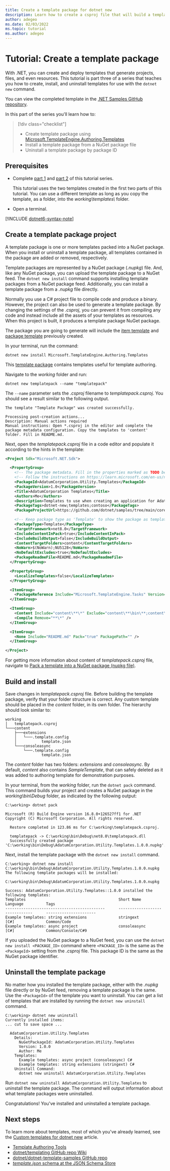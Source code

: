 ```yaml
---
title: Create a template package for dotnet new
description: Learn how to create a csproj file that will build a template package for the dotnet new command.
author: adegeo
ms.date: 02/03/2022
ms.topic: tutorial
ms.author: adegeo
---
```


# Tutorial: Create a template package

With .NET, you can create and deploy templates that generate projects, files, and even resources. This tutorial is part three of a series that teaches you how to create, install, and uninstall templates for use with the `dotnet new` command.

You can view the completed template in the [.NET Samples GitHub repository](https://github.com/dotnet/samples/tree/main/core/tutorials/cli-templates-create-item-template).

In this part of the series you'll learn how to:

> [!div class="checklist"]
>
> * Create template package using  [Microsoft.TemplateEngine.Authoring.Templates](https://www.nuget.org/packages/Microsoft.TemplateEngine.Authoring.Templates)
> * Install a template package from a NuGet package file
> * Uninstall a template package by package ID

## Prerequisites

* Complete [part 1](cli-templates-create-item-template.md) and [part 2](cli-templates-create-project-template.md) of this tutorial series.

  This tutorial uses the two templates created in the first two parts of this tutorial. You can use a different template as long as you copy the template, as a folder, into the _working\templates\\_ folder.

* Open a terminal.

[!INCLUDE [dotnet6-syntax-note](includes/dotnet6-syntax-note.md)]

## Create a template package project

A template package is one or more templates packed into a NuGet package. When you install or uninstall a template package, all templates contained in the package are added or removed, respectively.

Template packages are represented by a NuGet package (_.nupkg_) file. And, like any NuGet package, you can upload the template package to a NuGet feed. The `dotnet new install` command supports installing template packages from a NuGet package feed. Additionally, you can install a template package from a _.nupkg_ file directly.

Normally you use a C# project file to compile code and produce a binary. However, the project can also be used to generate a template package. By changing the settings of the _.csproj_, you can prevent it from compiling any code and instead include all the assets of your templates as resources. When this project is built, it produces a template package NuGet package.

The package you are going to generate will include the [item template](cli-templates-create-item-template.md) and [package template](cli-templates-create-project-template.md) previously created.

In your terminal, run the command:

```dotnetcli
dotnet new install Microsoft.TemplateEngine.Authoring.Templates
```

This [template package](https://github.com/dotnet/templating/tree/main/template_feed/Microsoft.TemplateEngine.Authoring.Templates) contains templates useful for template authoring.

Navigate to the _working_ folder and run:

```dotnetcli
dotnet new templatepack --name "templatepack"
```

The `--name` parameter sets the _.csproj_ filename to _templatepack.csproj_. You should see a result similar to the following output.

```console
The template "Template Package" was created successfully.

Processing post-creation actions...
Description: Manual actions required
Manual instructions: Open *.csproj in the editor and complete the package metadata configuration. Copy the templates to 'content' folder. Fill in README.md.
```

Next, open the _templatepack.csproj_ file in a code editor and populate it according to the hints in the template:

```xml
<Project Sdk="Microsoft.NET.Sdk">

  <PropertyGroup>
    <!-- The package metadata. Fill in the properties marked as TODO below -->
    <!-- Follow the instructions on https://learn.microsoft.com/en-us/nuget/create-packages/package-authoring-best-practices -->
    <PackageId>AdatumCorporation.Utility.Templates</PackageId>
    <PackageVersion>1.0</PackageVersion>
    <Title>AdatumCorporation Templates</Title>
    <Authors>Me</Authors>
    <Description>Templates to use when creating an application for Adatum Corporation.</Description>
    <PackageTags>dotnet-new;templates;contoso</PackageTags>
    <PackageProjectUrl>https://github.com/dotnet/samples/tree/main/core/tutorials/cli-templates-create-item-template</PackageProjectUrl>

    <!-- Keep package type as 'Template' to show the package as template package on nuget.org and make you template available in dotnet new search.-->
    <PackageType>Template</PackageType>
    <TargetFramework>net8.0</TargetFramework>
    <IncludeContentInPack>true</IncludeContentInPack>
    <IncludeBuildOutput>false</IncludeBuildOutput>
    <ContentTargetFolders>content</ContentTargetFolders>
    <NoWarn>$(NoWarn);NU5128</NoWarn>
    <NoDefaultExcludes>true</NoDefaultExcludes>
    <PackageReadmeFile>README.md</PackageReadmeFile>
  </PropertyGroup>

  <PropertyGroup>
    <LocalizeTemplates>false</LocalizeTemplates>
  </PropertyGroup>

  <ItemGroup>
    <PackageReference Include="Microsoft.TemplateEngine.Tasks" Version="*" PrivateAssets="all" IsImplicitlyDefined="true"/>
  </ItemGroup>

  <ItemGroup>
    <Content Include="content\**\*" Exclude="content\**\bin\**;content\**\obj\**" />
    <Compile Remove="**\*" />
  </ItemGroup>

  <ItemGroup>
    <None Include="README.md" Pack="true" PackagePath="" />
  </ItemGroup>

</Project>
```

For getting more information about content of _templatepack.csproj_ file, navigate to [Pack a template into a NuGet package (nupkg file)](https://learn.microsoft.com/en-us/dotnet/core/tools/custom-templates#pack-a-template-into-a-nuget-package-nupkg-file).

## Build and install

Save changes in _templatepack.csproj_ file. Before building the template package, verify that your folder structure is correct. Any custom template should be placed in the _content_ folder, in its own folder. The hierarchy should look similar to:

```console
working
│   templatepack.csproj
└───content
    ├───extensions
    │   └───.template.config
    │           template.json
    └───consoleasync
        └───.template.config
                template.json
```

The _content_ folder has two folders: _extensions_ and _consoleasync_. By default, _content_ also contains _SampleTemplate_, that can safely deleted as it was added to authoring template for demonstration purposes.

In your terminal, from the _working_ folder, run the `dotnet pack` command. This command builds your project and creates a NuGet package in the _working\bin\Debug_ folder, as indicated by the following output:

```console
C:\working> dotnet pack

Microsoft (R) Build Engine version 16.8.0+126527ff1 for .NET
Copyright (C) Microsoft Corporation. All rights reserved.

  Restore completed in 123.86 ms for C:\working\templatepack.csproj.

  templatepack -> C:\working\bin\Debug\net8.0\templatepack.dll
  Successfully created package 'C:\working\bin\Debug\AdatumCorporation.Utility.Templates.1.0.0.nupkg'.
```

Next, install the template package with the `dotnet new install` command.

```console
C:\working> dotnet new install C:\working\bin\Debug\AdatumCorporation.Utility.Templates.1.0.0.nupkg
The following template packages will be installed:
   C:\working\bin\Debug\AdatumCorporation.Utility.Templates.1.0.0.nupkg

Success: AdatumCorporation.Utility.Templates::1.0.0 installed the following templates:
Templates                                         Short Name               Language          Tags
--------------------------------------------      -------------------      ------------      ----------------------
Example templates: string extensions              stringext                [C#]              Common/Code
Example templates: async project                  consoleasync             [C#]              Common/Console/C#9
```

If you uploaded the NuGet package to a NuGet feed, you can use the `dotnet new install <PACKAGE_ID>` command where `<PACKAGE_ID>` is the same as the `<PackageId>` setting from the _.csproj_ file. This package ID is the same as the NuGet package identifier.

## Uninstall the template package

No matter how you installed the template package, either with the _.nupkg_ file directly or by NuGet feed, removing a template package is the same. Use the `<PackageId>` of the template you want to uninstall. You can get a list of templates that are installed by running the `dotnet new uninstall` command.

```dotnetcli
C:\working> dotnet new uninstall
Currently installed items:
... cut to save space ...

  AdatumCorporation.Utility.Templates
    Details:
      NuGetPackageId: AdatumCorporation.Utility.Templates
      Version: 1.0.0
      Author: Me
    Templates:
      Example templates: async project (consoleasync) C#
      Example templates: string extensions (stringext) C#
    Uninstall Command:
      dotnet new uninstall AdatumCorporation.Utility.Templates
```

Run `dotnet new uninstall AdatumCorporation.Utility.Templates` to uninstall the template package. The command will output information about what template packages were uninstalled.

Congratulations! You've installed and uninstalled a template package.

## Next steps

To learn more about templates, most of which you've already learned, see the [Custom templates for dotnet new](../tools/custom-templates.md) article.

* [Template Authoring Tools](https://github.com/dotnet/templating/tree/main/tools)
* [dotnet/templating GitHub repo Wiki](https://github.com/dotnet/templating/wiki)
* [dotnet/dotnet-template-samples GitHub repo](https://github.com/dotnet/dotnet-template-samples)
* [*template.json* schema at the JSON Schema Store](http://json.schemastore.org/template)
